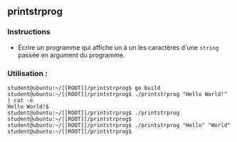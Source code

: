 ## printstrprog

### Instructions

- Écrire un programme qui affiche un à un les caractères d'une `string` passée en argument du programme.

### Utilisation :

```console
student@ubuntu:~/[[ROOT]]/printstrprog$ go build
student@ubuntu:~/[[ROOT]]/printstrprog$ ./printstrprog "Hello World!" | cat -e
Hello World!$
student@ubuntu:~/[[ROOT]]/printstrprog$ ./printstrprog
student@ubuntu:~/[[ROOT]]/printstrprog$
student@ubuntu:~/[[ROOT]]/printstrprog$ ./printstrprog "Hello" "World"
student@ubuntu:~/[[ROOT]]/printstrprog$
```
